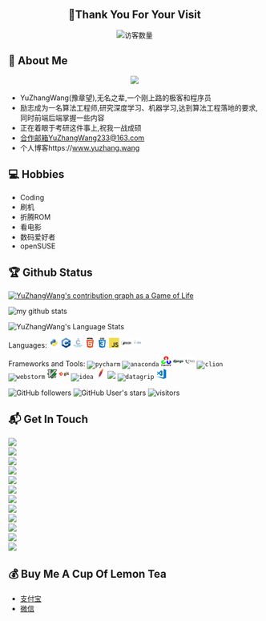 <!-- 欢迎界面并展示访问次数 -->
<h2 align="center">👋Thank You For Your Visit</h2>
<div align="center">
<img src="https://profile-counter.glitch.me/YuZhangWang/count.svg" alt="访客数量">
</div>

<!-- 关于我的一些生活信息 -->
## 🤵 About Me
<div align="center">
<img src="https://cdn.jsdelivr.net/gh/YuZhangWang/Creative_pictures01@main/img/20210822063237.gif" width=45%/> 
</div>

- YuZhangWang(豫章望),无名之辈,一个刚上路的极客和程序员  
- 励志成为一名算法工程师,研究深度学习、机器学习,达到算法工程落地的要求,同时前端后端掌握一些内容
- 正在着眼于考研这件事上,祝我一战成硕
- 合作邮箱YuZhangWang233@163.com
- 个人博客https://www.yuzhang.wang

<!-- 我的一些兴趣爱好信息 -->
## 💻 Hobbies
- Coding 
- 刷机 
- 折腾ROM 
- 看电影 
- 数码爱好者
- openSUSE

<!-- 关于我的一些编程信息,例如Github状态,Github仓库内编程语言使用情况统计,常用的编程语言,常用的编程框架和IDE工具,Github粉丝点赞访客 -->
## 🏆 Github Status
<!-- Github小动图 -->
[![YuZhangWang's contribution graph as a Game of Life](https://github4life.herokuapp.com/YuZhangWang.gif)](https://github4life.herokuapp.com/YuZhangWang)

<!-- Github状态 -->
<p align="left">
<img src="https://github-readme-stats.vercel.app/api?username=YuZhangWang&show_icons=true&theme=tokyonight" alt="my github stats" width="420"/>
</P>

<!-- Github仓库内编程语言使用情况统计 -->
![YuZhangWang's Language Stats](https://github-readme-stats.anuraghazra1.vercel.app/api/top-langs/?username=YuZhangWang&show_icons=true) 
 
<!-- 常用的编程语言 -->
Languages:
<code><img height="20" src="https://raw.githubusercontent.com/github/explore/80688e429a7d4ef2fca1e82350fe8e3517d3494d/topics/python/python.png" alt="python" /></code>
<code><img height="20" src="https://raw.githubusercontent.com/github/explore/80688e429a7d4ef2fca1e82350fe8e3517d3494d/topics/cpp/cpp.png" alt="cpp" /></code>
<code><img height="20" src="https://raw.githubusercontent.com/github/explore/80688e429a7d4ef2fca1e82350fe8e3517d3494d/topics/c/c.png" alt="c" /></code>
<code><img height="20" src="https://raw.githubusercontent.com/github/explore/80688e429a7d4ef2fca1e82350fe8e3517d3494d/topics/html/html.png" alt="html" /></code>
<code><img height="20" src="https://raw.githubusercontent.com/github/explore/80688e429a7d4ef2fca1e82350fe8e3517d3494d/topics/css/css.png" alt="css" /></code>
<code><img height="20" src="https://raw.githubusercontent.com/github/explore/80688e429a7d4ef2fca1e82350fe8e3517d3494d/topics/javascript/javascript.png" alt="javascript" /></code>
<code><img height="20" src="https://raw.githubusercontent.com/github/explore/80688e429a7d4ef2fca1e82350fe8e3517d3494d/topics/bash/bash.png" alt="bash" /></code>
<code><img height="20" src="https://raw.githubusercontent.com/github/explore/80688e429a7d4ef2fca1e82350fe8e3517d3494d/topics/java/java.png" alt="java" /></code>

<!-- 常用的编程框架和IDE工具 -->
Frameworks and Tools:
<code><img height="20" src="https://resources.jetbrains.com/storage/products/pycharm/img/meta/pycharm_logo_300x300.png" alt="pycharm" /></code>
<code><img height="20" src="https://simpleicons.org/icons/anaconda.svg" alt="anaconda" /></code>
<code><img height="20" src="https://raw.githubusercontent.com/github/explore/80688e429a7d4ef2fca1e82350fe8e3517d3494d/topics/opencv/opencv.png"/></code>
<code><img height="20" src="https://raw.githubusercontent.com/github/explore/80688e429a7d4ef2fca1e82350fe8e3517d3494d/topics/django/django.png"/></code>
<code><img height="20" src="https://raw.githubusercontent.com/github/explore/80688e429a7d4ef2fca1e82350fe8e3517d3494d/topics/flask/flask.png"/></code>
<code><img height="20" src="https://resources.jetbrains.com/storage/products/clion/img/meta/clion_logo_300x300.png" alt="clion"/></code>
<code><img height="20" src="https://resources.jetbrains.com/storage/products/webstorm/img/meta/webstorm_logo_300x300.png" alt="webstorm"/></code>
<code><img height="20" src="https://raw.githubusercontent.com/github/explore/80688e429a7d4ef2fca1e82350fe8e3517d3494d/topics/vim/vim.png" alt="vim" /></code>
<code><img height="20" src="https://raw.githubusercontent.com/github/explore/80688e429a7d4ef2fca1e82350fe8e3517d3494d/topics/git/git.png" alt="git" /></code>
<code><img height="20" src="https://cdn.jsdelivr.net/gh/YuZhangWang/Creative_pictures01@main/img/20210822072107.svg" alt="idea"/></code>
<code><img height="20" src="https://raw.githubusercontent.com/github/explore/80688e429a7d4ef2fca1e82350fe8e3517d3494d/topics/maven/maven.png"/></code>
<code><img height="20" src="https://raw.githubusercontent.com/github/explore/80688e429a7d4ef2fca1e82350fe8e3517d3494d/topics/springboot/springboot.png"/></code>
<code><img height="20" src="https://resources.jetbrains.com/storage/products/datagrip/img/meta/datagrip_logo_300x300.png" alt="datagrip"/></code>
<code><img height="20" src="https://raw.githubusercontent.com/github/explore/80688e429a7d4ef2fca1e82350fe8e3517d3494d/topics/visual-studio-code/visual-studio-code.png" alt="visual-studio-code" /></code>

<!-- Github粉丝点赞访客 -->
![GitHub followers](https://img.shields.io/github/followers/YuZhangWang)
![GitHub User's stars](https://img.shields.io/github/stars/YuZhangWang)
![visitors](https://visitor-badge.glitch.me/badge?page_id=yuzhangwang.yuzhangwang)

<!-- 各种平台联系方式 -->
## 📬 Get In Touch
<!-- CSDN -->
<a href="https://blog.csdn.net/qq_43616274" target="_blank"> 
<img src="https://img.shields.io/badge/CSDN-YuZhangWang-%23FC5531">
</a>
</br>
<!-- 掘金 -->
<a href="https://juejin.cn/user/4476867080633319" target="_blank"> 
<img src="https://img.shields.io/badge/%E6%8E%98%E9%87%91-YuZhangWang-%231E80FF">
</a>
</br>
<!-- 知乎 -->
<a href="https://www.zhihu.com/people/sha-li-sha-qi-de-qing-mang" target="_blank"> 
<img src="https://img.shields.io/badge/%E7%9F%A5%E4%B9%8E-YuZhangWang-%230066FF">
</a>
</br>
<!-- Github -->
<a href="https://github.com/YuZhangWang" target="_blank"> 
<img src="https://img.shields.io/badge/Github-YuZhangWang-%2324292F">
</a>
</br>
<!-- Gitee -->
<a href="https://gitee.com/YuZhangWang233" target="_blank"> 
<img src="https://img.shields.io/badge/Gitee-YuZhangWang-%23C71D23">
</a>
</br>
<!-- LeetCode -->
<a href="https://leetcode-cn.com/u/yuzhangwang/" target="_blank"> 
<img src="https://img.shields.io/badge/LeetCode-YuZhangWang-%23FFA119">
</a>
</br>
<!-- bilibili -->
<a href="https://space.bilibili.com/19474542" target="_blank"> 
<img src="https://img.shields.io/badge/bilibili-YuZhangWang-%23FB7299">
</a>
</br>
<!-- QQ -->
<a href="https://cdn.jsdelivr.net/gh/YuZhangWang/Creative_pictures01@main/2021/03/09/qrcode_1615295622746.jpg" target="_blank"> 
<img src="https://img.shields.io/badge/QQ-YuZhangWang-%2350BCFE">
</a>
</br>
<!-- 微信 -->
<a href="https://cdn.jsdelivr.net/gh/YuZhangWang/Creative_pictures01@main/2021/03/09/mmqrcode1615295634051.png" target="_blank"> 
<img src="https://img.shields.io/badge/%E5%BE%AE%E4%BF%A1-YuZhangWang-%231AAD19">
</a>
</br>
<!-- 酷安 -->
<a href="http://www.coolapk.com/u/1670757" target="_blank"> 
<img src="https://img.shields.io/badge/%E9%85%B7%E5%AE%89-YuZhangWang-%2311C273">
</a>
</br>
<!-- 微博 -->
<a href="https://weibo.com/u/5603095987" target="_blank"> 
<img src="https://img.shields.io/badge/%E5%BE%AE%E5%8D%9A-YuZhangWang-%23FAD441">
</a>
</br>
<!-- 网易云 -->
<a href="https://music.163.com/#/user/home?id=340104770" target="_blank"> 
<img src="https://img.shields.io/badge/%E7%BD%91%E6%98%93%E4%BA%91-YuZhangWang-%23DF001B">
</a>

<!-- 请我喝杯柠檬红茶叭 -->
## 💰 Buy Me A Cup Of Lemon Tea
- [支付宝](https://cdn.jsdelivr.net/gh/YuZhangWang/Creative_pictures01@main/2021/03/09/1615297259162__01.jpg)  
- [微信](https://cdn.jsdelivr.net/gh/YuZhangWang/Creative_pictures01@main/2021/03/09/mm_facetoface_collect_qrcode_1615297272472__01.png)  
